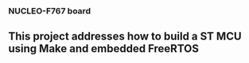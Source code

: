 ### NUCLEO-F767 board
## This project addresses how to build a ST MCU using Make and embedded FreeRTOS
